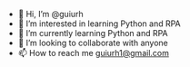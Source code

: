 - 👋 Hi, I’m @guiurh
- 👀 I’m interested in learning Python and RPA
- 🌱 I’m currently learning Python and RPA
- 💞️ I’m looking to collaborate with anyone
- 📫 How to reach me guiurh1@gmail.com

<!---
guiurh/guiurh is a ✨ special ✨ repository because its `README.md` (this file) appears on your GitHub profile.
You can click the Preview link to take a look at your changes.
--->
